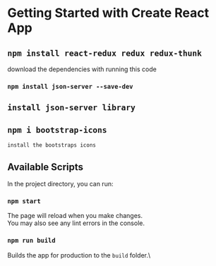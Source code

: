 # Getting Started with Create React App

## `npm install react-redux redux redux-thunk`

download the dependencies with running this code

### `npm install json-server --save-dev`

## `install json-server library`

## `npm i bootstrap-icons`

`install the bootstraps icons`

## Available Scripts

In the project directory, you can run:

### `npm start`

The page will reload when you make changes.\
You may also see any lint errors in the console.

### `npm run build`

Builds the app for production to the `build` folder.\
